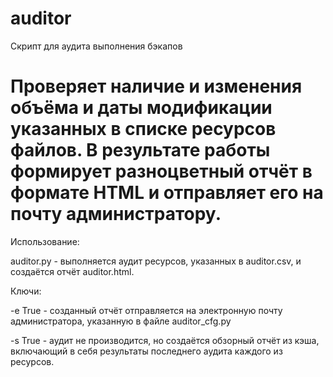 ﻿auditor
======

Скрипт для аудита выполнения бэкапов

Проверяет наличие и изменения объёма и даты модификации указанных в списке ресурсов файлов.
В результате работы формирует разноцветный отчёт в формате HTML и отправляет его на почту администратору.
======
Использование:

auditor.py - выполняется аудит ресурсов, указанных в auditor.csv, и создаётся отчёт auditor.html.

Ключи:

-e True - созданный отчёт отправляется на электронную почту администратора, указанную в файле auditor_cfg.py

-s True - аудит не производится, но создаётся обзорный отчёт из кэша, включающий в себя результаты последнего аудита каждого из ресурсов.